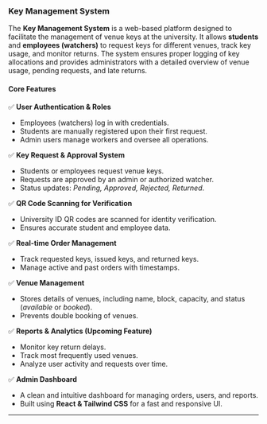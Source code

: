 ### **Key Management System**  

The **Key Management System** is a web-based platform designed to facilitate the management of venue keys at the university. It allows **students** and **employees (watchers)** to request keys for different venues, track key usage, and monitor returns. The system ensures proper logging of key allocations and provides administrators with a detailed overview of venue usage, pending requests, and late returns.

#### **Core Features**  

✅ **User Authentication & Roles**  
- Employees (watchers) log in with credentials.  
- Students are manually registered upon their first request.  
- Admin users manage workers and oversee all operations.  

✅ **Key Request & Approval System**  
- Students or employees request venue keys.  
- Requests are approved by an admin or authorized watcher.  
- Status updates: *Pending, Approved, Rejected, Returned*.  

✅ **QR Code Scanning for Verification**  
- University ID QR codes are scanned for identity verification.  
- Ensures accurate student and employee data.  

✅ **Real-time Order Management**  
- Track requested keys, issued keys, and returned keys.  
- Manage active and past orders with timestamps.  

✅ **Venue Management**  
- Stores details of venues, including name, block, capacity, and status (*available* or *booked*).  
- Prevents double booking of venues.  

✅ **Reports & Analytics (Upcoming Feature)**  
- Monitor key return delays.  
- Track most frequently used venues.  
- Analyze user activity and requests over time.  

✅ **Admin Dashboard**  
- A clean and intuitive dashboard for managing orders, users, and reports.  
- Built using **React & Tailwind CSS** for a fast and responsive UI.  

---
